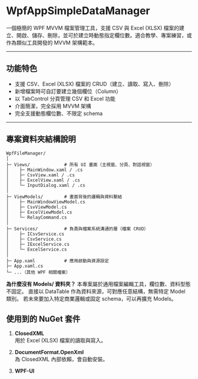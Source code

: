 # WpfAppSimpleDataManager

一個極簡的 WPF MVVM 檔案管理工具，支援 CSV 與 Excel (XLSX) 檔案的建立、開啟、儲存、刪除，並可於建立時動態指定欄位數。適合教學、專案練習，或作為類似工具開發的 MVVM 架構範本。

---

## 功能特色

- 支援 CSV、Excel (XLSX) 檔案的 CRUD（建立、讀取、寫入、刪除）
- 新增檔案時可自訂要建立幾個欄位（Column）
- 以 TabControl 分頁管理 CSV 和 Excel 功能
- 介面簡潔，完全採用 MVVM 架構
- 完全支援動態欄位數、不限定 schema

---

## 專案資料夾結構說明

```text
WpfFileManager/
│
├─ Views/             # 所有 UI 畫面（主視窗、分頁、對話視窗）
│    ├─ MainWindow.xaml / .cs
│    ├─ CsvView.xaml / .cs
│    ├─ ExcelView.xaml / .cs
│    └─ InputDialog.xaml / .cs
│
├─ ViewModels/        # 畫面背後的邏輯與資料繫結
│    ├─ MainWindowViewModel.cs
│    ├─ CsvViewModel.cs
│    ├─ ExcelViewModel.cs
│    └─ RelayCommand.cs
│
├─ Services/          # 負責與檔案系統溝通的層（檔案 CRUD）
│    ├─ ICsvService.cs
│    ├─ CsvService.cs
│    ├─ IExcelService.cs
│    └─ ExcelService.cs
│
├─ App.xaml           # 應用啟動與資源設定
├─ App.xaml.cs
└─ ...（其他 WPF 相關檔案）
```

**為什麼沒有 Models/ 資料夾？**
本專案屬於通用檔案編輯工具，欄位數、資料型態不固定。
直接以 DataTable 作為資料來源，可對應任意結構，無需特定 Model 類別。
若未來要加入特定商業邏輯或固定 schema，可以再擴充 Models。

## 使用到的 NuGet 套件

1. **ClosedXML**  
    用於 Excel (XLSX) 檔案的讀取與寫入。

2. **DocumentFormat.OpenXml**  
    為 ClosedXML 內部依賴，會自動安裝。

3. **WPF-UI**
    